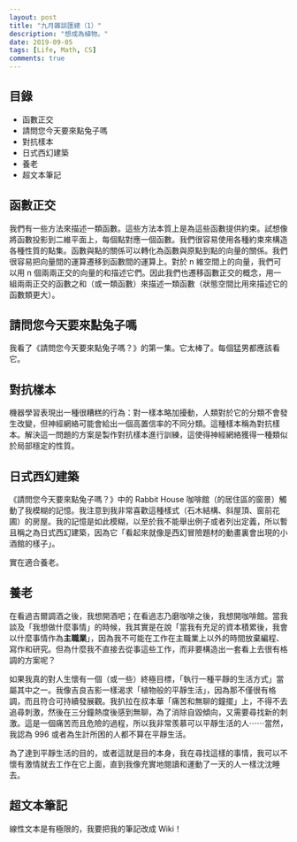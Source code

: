 ```yaml
---
layout: post
title: "九月雜談匯總（1）"
description: "想成為植物。"
date: 2019-09-05
tags: [Life, Math, CS]
comments: true
---
```


## 目錄

+ 函數正交
+ 請問您今天要來點兔子嗎
+ 對抗樣本
+ 日式西幻建築
+ 養老
+ 超文本筆記

## 函數正交

我們有一些方法來描述一類函數。這些方法本質上是為這些函數提供約束。試想像將函數投影到二維平面上，每個點對應一個函數。我們很容易使用各種約束來構造各種性質的點集。函數與點的關係可以轉化為函數與原點到點的向量的關係。我們很容易把向量間的運算遷移到函數間的運算上。對於 n 維空間上的向量，我們可以用 n 個兩兩正交的向量的和描述它們。因此我們也遷移函數正交的概念，用一組兩兩正交的函數之和（或一類函數）來描述一類函數（狀態空間比用來描述它的函數類更大）。

## 請問您今天要來點兔子嗎

我看了《請問您今天要來點兔子嗎？》的第一集。它太棒了。每個猛男都應該看它。

## 對抗樣本

機器學習表現出一種很糟糕的行為：對一樣本略加擾動，人類對於它的分類不會發生改變，但神經網絡可能會給出一個高置信率的不同分類。這種樣本稱為對抗樣本。解決這一問題的方案是製作對抗樣本進行訓練，這使得神經網絡獲得一種類似於局部穩定的性質。

## 日式西幻建築

《請問您今天要來點兔子嗎？》中的 Rabbit House 咖啡館（的居住區的窗景）觸動了我模糊的記憶。我注意到我非常喜歡這種樣式（石木結構、斜屋頂、窗前花圃）的房屋。我的記憶是如此模糊，以至於我不能舉出例子或者列出定義，所以暫且稱之為日式西幻建築，因為它「看起來就像是西幻冒險題材的動畫裏會出現的小酒館的樣子」。

實在適合養老。

## 養老

在看過吉爾調酒之後，我想開酒吧；在看過志乃磨咖啡之後，我想開咖啡館。當我談及「我想做什麼事情」的時候，我其實是在說「當我有充足的資本積累後，我會以什麼事情作為**主職業**」，因為我不可能在工作在主職業上以外的時間放棄編程、寫作和研究。但為什麼我不直接去從事這些工作，而非要構造出一套看上去很有格調的方案呢？

如果我真的對人生懷有一個（或一些）終極目標，「執行一種平靜的生活方式」當屬其中之一。我像吉良吉影一樣渴求「植物般的平靜生活」，因為那不僅很有格調，而且符合可持續發展觀。我扒拉在叔本華「痛苦和無聊的鐘擺」上，不得不去追尋刺激，然後在三分鐘熱度後感到無聊，為了消除自毀傾向，又需要尋找新的刺激。這是一個痛苦而且危險的過程，所以我非常羨慕可以平靜生活的人⋯⋯當然，我認為 996 或者為生計所困的人都不算在平靜生活。

為了達到平靜生活的目的，或者這就是目的本身，我在尋找這樣的事情，我可以不懷有激情就去工作在它上面，直到我像充實地閱讀和運動了一天的人一樣沈沈睡去。

## 超文本筆記

線性文本是有極限的，我要把我的筆記改成 Wiki！